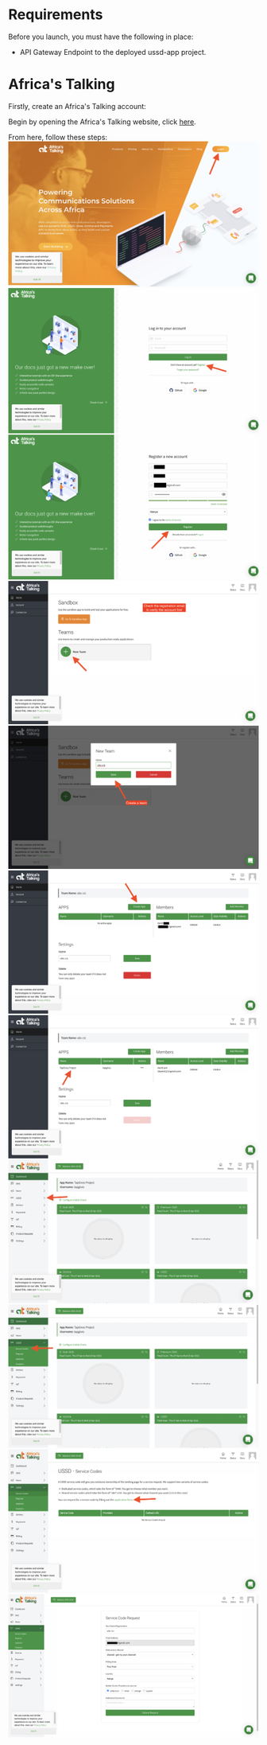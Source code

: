 # Requirements

Before you launch, you must have the following in place:
- API Gateway Endpoint to the deployed ussd-app project.

# Africa's Talking

Firstly, create an Africa's Talking account:  

Begin by opening the Africa's Talking website, click [here](https://africastalking.com/).  

From here, follow these steps:
![alt text](./images/at1.png)
![alt text](./images/at2.png)
![alt text](./images/at3.png)
![alt text](./images/at4.png)
![alt text](./images/at5.png)
![alt text](./images/at6.png)
![alt text](./images/at8.png)
![alt text](./images/at9.png)
![alt text](./images/at10.png)
![alt text](./images/at11.png)
![alt text](./images/at12.png)